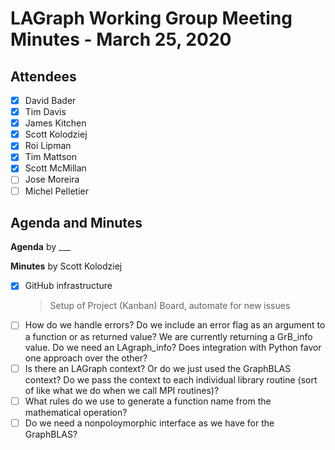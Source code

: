 # LAGraph Working Group Meeting Minutes - March 25, 2020

## Attendees
- [X] David Bader
- [X] Tim Davis
- [X] James Kitchen
- [X] Scott Kolodziej
- [X] Roi Lipman
- [X] Tim Mattson
- [X] Scott McMillan
- [ ] Jose Moreira
- [ ] Michel Pelletier

## Agenda and Minutes

**Agenda** by ___

**Minutes** by Scott Kolodziej

- [X] GitHub infrastructure
    > Setup of Project (Kanban) Board, automate for new issues
- [ ] How do we handle errors? Do we include an error flag as an argument to a function or as returned value? We are currently returning a GrB_info value. Do we need an LAgraph_info? Does integration with Python favor one approach over the other?
- [ ] Is there an LAGraph context? Or do we just used the GraphBLAS context? Do we pass the context to each individual library routine (sort of like what we do when we call MPI routines)?
- [ ] What rules do we use to generate a function name from the mathematical operation?
- [ ] Do we need a nonpoloymorphic interface as we have for the GraphBLAS?
